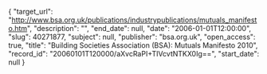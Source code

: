 {
  "target_url": "http://www.bsa.org.uk/publications/industrypublications/mutuals_manifesto.htm", 
  "description": "", 
  "end_date": null, 
  "date": "2006-01-01T12:00:00", 
  "slug": 40271877, 
  "subject": null, 
  "publisher": "bsa.org.uk", 
  "open_access": true, 
  "title": "Building Societies Association (BSA): Mutuals Manifesto 2010", 
  "record_id": "20060101T120000/aXvcRaPI+TIVcvtNTKX0Ig==", 
  "start_date": null
}

